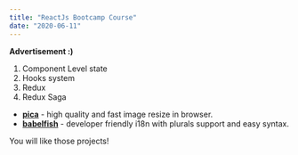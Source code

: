 ```yaml
---
title: "ReactJs Bootcamp Course"
date: "2020-06-11"
---
```


**Advertisement :)**

1. Component Level state
2. Hooks system
3. Redux
4. Redux Saga

- **[pica](https://nodeca.github.io/pica/demo/)** - high quality and fast image
  resize in browser.
- **[babelfish](https://github.com/nodeca/babelfish/)** - developer friendly
  i18n with plurals support and easy syntax.

You will like those projects!
